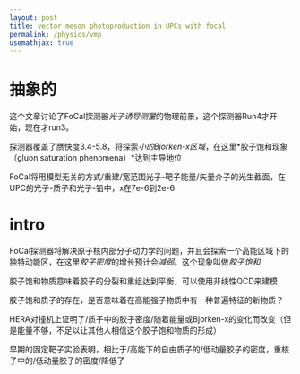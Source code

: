 ```yaml
---
layout: post
title: vector meson photoproduction in UPCs with focal
permalink: /physics/vmp
usemathjax: true
---
```


# 抽象的

这个文章讨论了FoCal探测器*光子诱导测量*的物理前景，这个探测器Run4才开始，现在才run3。

探测器覆盖了赝快度3.4-5.8，将探索*小的Bjorken-x区域*，在这里*胶子饱和现象（gluon saturation phenomena）*达到主导地位

FoCal将用模型无关的方式/重建/宽范围光子-靶子能量/矢量介子的光生截面，在UPC的光子-质子和光子-铅中，x在7e-6到2e-6



# intro

FoCal探测器将解决原子核内部分子动力学的问题，并且会探索一个高能区域下的独特动能区，在这里*胶子密度*的增长预计会*减弱*。这个现象叫做*胶子饱和*

胶子饱和物质意味着胶子的分裂和重组达到平衡，可以使用非线性QCD来建模

胶子饱和质子的存在，是否意味着在高能强子物质中有一种普遍特征的新物质？

HERA对撞机上证明了/质子中的胶子密度/随着能量或Bjorken-x的变化而改变（但是能量不够，不足以让其他人相信这个胶子饱和物质的形成）

早期的固定靶子实验表明，相比于/高能下的自由质子的/低动量胶子的密度，重核子中的/低动量胶子的密度/降低了

